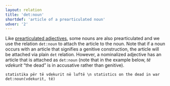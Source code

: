 ```yaml
---
layout: relation
title: 'det:noun'
shortdef: 'article of a prearticulated noun'
udver: '2'
---
```


Like [prearticulated adjectives](det-adj.html), some nouns are also prearticulated
and we use the relation `det:noun` to attach the article to the noun. Note that if a noun occurs
with an article that signifies a genitive construction, the article will be attached via plain
`det` relation. However, a nominalized adjective has an article that is attached as `det:noun`
(note that in the example below, _të vdekurit_ “the dead” is in accusative rather than genitive).

~~~ sdparse
statistika për të vdekurit në luftë \n statistics on the dead in war
det:noun(vdekurit, të)
~~~

<!-- Interlanguage links updated Ne 5. května 2024, 18:21:07 CEST -->
